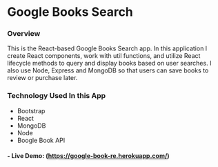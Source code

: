 # Google Books Search

### Overview

This is the React-based Google Books Search app. In this application I create React components, work with util functions, and utilize React lifecycle methods to query and display books based on user searches. I also use Node, Express and MongoDB so that users can save books to review or purchase later.

### Technology Used In this App

* Bootstrap
* React 
* MongoDB
* Node
* Boogle Book API

#### - Live Demo: (https://google-book-re.herokuapp.com/)